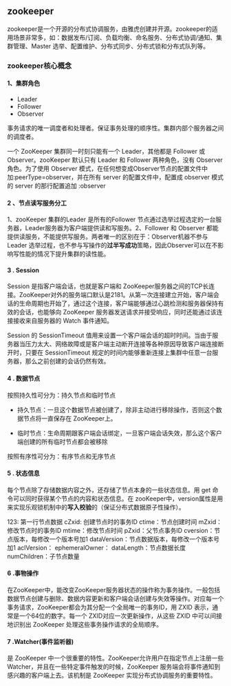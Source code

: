 ## zookeeper

zookeeper是一个开源的分布式协调服务，由雅虎创建并开源。zookeeper的适用场景非常多，如：数据发布/订阅、负载均衡、命名服务、分布式协调/通知、集群管理、Master 选举、配置维护、分布式同步、分布式锁和分布式队列等。

### zookeeper核心概念

#### **1、集群角色**

+ Leader
+ Follower
+ Observer

事务请求的唯一调度者和处理者。保证事务处理的顺序性。集群内部个服务器之间的调度者。

一个 ZooKeeper 集群同一时刻只能有一个 Leader，其他都是 Follower 或 Observer。zooKeeper 默认只有 Leader 和 Follower 两种角色，没有 Observer 角色。为了使用 Observer 模式，在任何想变成Observer节点的配置文件中加:peerType=observer，并在所有 server 的配置文件中，配置成 observer 模式的 server 的那行配置追加 :observer

#### **2 、节点读写服务分工**

1、zooKeeper 集群的Leader 是所有的Follower 节点通过选举过程选定的一台服务器，Leader服务器为客户端提供读和写服务。2、Follower 和 Observer 都能提供读服务，不能提供写服务。两者唯一的区别在于：Observer机器不参与 Leader 选举过程，也不参与写操作的**过半写成功**策略，因此Observer可以在不影响写性能的情况下提升集群的读性能。

#### **3 . Session**

Session 是指客户端会话，也就是客户端和 ZooKeeper服务器之间的TCP长连接。ZooKeeper对外的服务端口默认是2181。从第一次连接建立开始，客户端会话的生命周期也开始了，通过这个连接，客户端能够通过心跳检测和服务器保持有效的会话，也能够向 ZooKeeper 服务器发送请求并接受响应，同时还能通过该连接接收来自服务器的 Watch 事件通知。

Session 的 SessionTimeout 值用来设置一个客户端会话的超时时间。当由于服务器当压力太大、网络故障或是客户端主动断开连接等各种原因导致客户端连接断开时，只要在 SessionTimeout 规定的时间内能够重新连接上集群中任意一台服务器，那么之前创建的会话仍然有效。

#### **4 . 数据节点**

按照持久性可分为：持久节点和临时节点

+ 持久节点：一旦这个数据节点被创建了，除非主动进行移除操作，否则这个数据节点将一直保存在 ZooKeeper上。

+ 临时节点：生命周期跟客户端会话绑定，一旦客户端会话失效，那么这个客户端创建的所有临时节点都会被移除

按照有序性可分为：有序节点和无序节点

#### **5 . 状态信息**

每个节点除了存储数据内容之外，还存储了节点本身的一些状态信息。用 get 命令可以同时获得某个节点的内容和状态信息。在 zooKeeper中，version属性是用来实现乐观锁机制中的**写入校验**的（保证分布式数据原子性操作）。

123: 第一行节点数据
cZxid: 创建节点时的事务ID
ctime：节点创建时间
mZxid：修改节点时的事务ID
mtime：修改节点时间
pZxid：父节点事务ID
cversion：节点版本，每修改一个版本号加1
dataVersion：节点数据版本，每修改一个版本号加1
aclVersion：
ephemeralOwner：
dataLength：节点数据长度
numChildren：子节点数量

#### **6 .事物操作**

在ZooKeeper中，能改变ZooKeeper服务器状态的操作称为事务操作。一般包括数据节点创建与删除、数据内容更新和客户端会话创建与失效等操作。对应每一个事务请求，ZooKeeper都会为其分配一个全局唯一的事务ID，用 ZXID 表示，通常是一个64位的数字。每一个 ZXID对应一次更新操作，从这些 ZXID 中可以间接地识别出 ZooKeeper 处理这些事务操作请求的全局顺序。

#### 7 .Watcher(事件监听器)

是 ZooKeeper 中一个很重要的特性。ZooKeeper允许用户在指定节点上注册一些 Watcher，并且在一些特定事件触发的时候，ZooKeeper 服务端会将事件通知到感兴趣的客户端上去。该机制是 ZooKeeper 实现分布式协调服务的重要特性。









